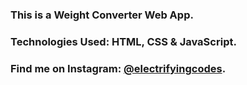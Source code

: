 ### This is a Weight Converter Web App.

### Technologies Used: HTML, CSS & JavaScript.

### Find me on Instagram: [@electrifyingcodes][Instagram].

[Instagram]: https://www.instagram.com/electrifying_codes